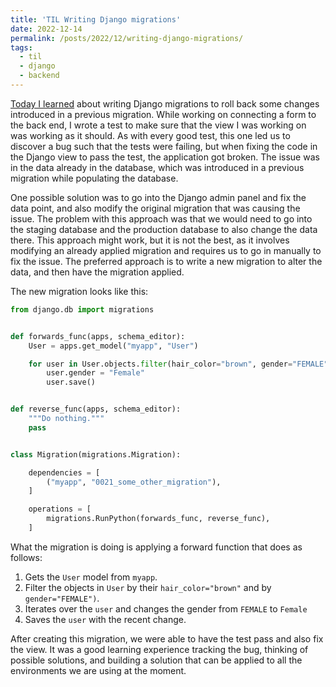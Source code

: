 ```yaml
---
title: 'TIL Writing Django migrations'
date: 2022-12-14
permalink: /posts/2022/12/writing-django-migrations/
tags:
  - til
  - django
  - backend
---
```


[Today I learned](https://luisnatera.com/tag#til) about writing Django migrations to roll back some changes introduced in a previous migration. While working on connecting a form to the back end, I wrote a test to make sure that the view I was working on was working as it should. As with every good test, this one led us to discover a bug such that the tests were failing, but when fixing the code in the Django view to pass the test, the application got broken. The issue was in the data already in the database, which was introduced in a previous migration while populating the database.

One possible solution was to go into the Django admin panel and fix the data point, and also modify the original migration that was causing the issue. The problem with this approach was that we would need to go into the staging database and the production database to also change the data there. This approach might work, but it is not the best, as it involves modifying an already applied migration and requires us to go in manually to fix the issue. The preferred approach is to write a new migration to alter the data, and then have the migration applied.

The new migration looks like this:

```python
from django.db import migrations


def forwards_func(apps, schema_editor):
    User = apps.get_model("myapp", "User")

    for user in User.objects.filter(hair_color="brown", gender="FEMALE"):
        user.gender = "Female"
        user.save()


def reverse_func(apps, schema_editor):
    """Do nothing."""
    pass


class Migration(migrations.Migration):

    dependencies = [
        ("myapp", "0021_some_other_migration"),
    ]

    operations = [
        migrations.RunPython(forwards_func, reverse_func),
    ]

```

What the migration is doing is applying a forward function that does as follows: 

1. Gets the `User` model from `myapp`.
2. Filter the objects in `User` by their `hair_color="brown"` and by `gender="FEMALE")`.
2. Iterates over the `user` and changes the gender from `FEMALE` to `Female`
3. Saves the `user` with the recent change.

After creating this migration, we were able to have the test pass and also fix the view. It was a good learning experience tracking the bug, thinking of possible solutions, and building a solution that can be applied to all the environments we are using at the moment.
